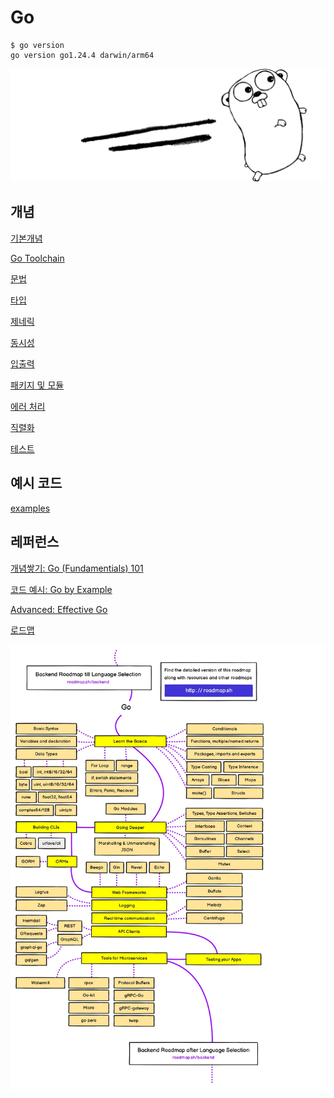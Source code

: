 # Go

```shell
$ go version
go version go1.24.4 darwin/arm64
```

![gohper](./assets/gopher.png)

## 개념

[기본개념](./docs/기본개념.md)

[Go Toolchain](./docs/Go-Toolchain.md)

[문법](./docs/문법.md)

[타입](./docs/타입.md)

[제네릭](./docs/제네릭.md)

[동시성](./docs/동시성.md)

[입출력](./docs/입출력.md)

[패키지 및 모듈](./docs/패키지%20및%20모듈.md)

[에러 처리](./docs/에러%20처리.md)

[직렬화](./docs/직렬화.md)

[테스트](./docs/테스트.md)

## 예시 코드

[examples](./examples/)

## 레퍼런스

[개념쌓기: Go (Fundamentials) 101](https://go101.org/article/101.html)

[코드 예시: Go by Example](https://gobyexample.com)

[Advanced: Effective Go](https://go.dev/doc/effective_go)

[로드맵](https://roadmap.sh/golang?fl=0)

![roadmap](./assets/roadmap.jpg)
